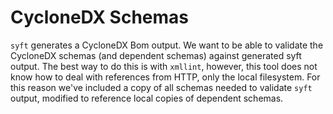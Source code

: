 # CycloneDX Schemas

`syft` generates a CycloneDX Bom output. We want to be able to validate the CycloneDX schemas
(and dependent schemas) against generated syft output. The best way to do this is with `xmllint`,
however, this tool does not know how to deal with references from HTTP, only the local filesystem.
For this reason we've included a copy of all schemas needed to validate `syft` output, modified
to reference local copies of dependent schemas.
